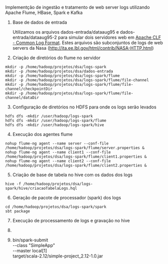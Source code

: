 Implementção de ingestão e tratamento de web server logs utilizando Apache Flume, HBase, Spark e Kafka

1. Base de dados de entrada

   Utilizamos os arquivos dados-entrada/dataaug95 e dados-entrada/dataaug95-2 para simular dois servidores web em [Apache CLF - Common Log Format](https://httpd.apache.org/docs/2.4/logs.html). Estes arquivos são subconjuntos de logs de web servers da Nasa (http://ita.ee.lbl.gov/html/contrib/NASA-HTTP.html)
     
2. Criação de diretórios do flume no servidor
```
mkdir -p /home/hadoop/projetos/dsa/logs-spark
mkdir -p /home/hadoop/projetos/dsa/dados-entrada
mkdir -p /home/hadoop/projetos/dsa/logs-spark/flume
mkdir -p /home/hadoop/projetos/dsa/logs-spark/flume/file-channel
mkdir -p /home/hadoop/projetos/dsa/logs-spark/flume/file-channel/checkpointDir
mkdir -p /home/hadoop/projetos/dsa/logs-spark/flume/file-channel/dataDir
 ```    
     
3. Configuração de diretórios no HDFS para onde os logs serão levados

``` 
hdfs dfs -mkdir /user/hadoop/logs-spark
hdfs dfs -mkdir /user/hadoop/logs-spark/flume
hdfs dfs -mkdir /user/hadoop/logs-spark/hive
``` 

4. Execução dos agentes flume

``` 
nohup flume-ng agent --name server --conf-file /home/hadoop/projetos/dsa/logs-spark/flume/server.properties &
nohup flume-ng agent --name client1 --conf-file /home/hadoop/projetos/dsa/logs-spark/flume/client1.properties & 
nohup flume-ng agent --name client2 --conf-file /home/hadoop/projetos/dsa/logs-spark/flume/client2.properties &
```    

5. Criação de base de tabela no hive com os dados dos logs
```
hive -f /home/hadoop/projetos/dsa/logs-spark/hive/criacaoTabelaLogs.hql
```

6. Geração de pacote de processador (spark) dos logs 
```
cd /home/hadoop/projetos/dsa/logs-spark/spark
sbt package
```
7. Execução de processamento de logs e gravação no hive
8. ```
9. bin/spark-submit \
  --class "SimpleApp" \
  --master local[1] \
  target/scala-2.12/simple-project_2.12-1.0.jar
